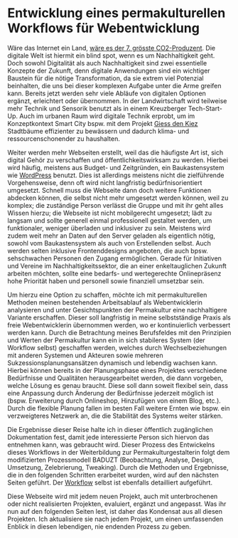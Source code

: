 # Entwicklung eines permakulturellen Workflows für Webentwicklung

Wäre das Internet ein Land, [wäre es der 7. grösste CO2-Produzent](https://www.sustainablewebmanifesto.com/). Die digitale Welt ist hiermit ein blind spot, wenn es um Nachhaltigkeit geht. Doch sowohl Digitalität als auch Nachhaltigkeit sind zwei essentielle Konzepte der Zukunft, denn digitale Anwendungen sind ein wichtiger Baustein für die nötige Transformation, da sie extrem viel Potenzial beinhalten, die uns bei dieser komplexen Aufgabe unter die Arme greifen kann. Bereits jetzt werden sehr viele Abläufe von digitalen Optionen ergänzt, erleichtert oder übernommen. In der Landwirtschaft wird teilweise mehr Technik und Sensorik benutzt als in einem Kreuzberger Tech-Start-Up. Auch im urbanen Raum wird digitale Technik erprobt, um im Konzeptkontext Smart City bspw. mit dem Projekt [Giess den Kiez](https://www.giessdenkiez.de/) Stadtbäume effizienter zu bewässern und dadurch klima- und ressourcenschonender zu haushalten.

Weiter werden mehr Webseiten erstellt, weil das die häufigste Art ist, sich digital Gehör zu verschaffen und öffentlichkeitswirksam zu werden. Hierbei wird häufig, meistens aus Budget- und Zeitgründen, ein Baukastensystem wie [WordPress](https://wordpress.com/) benutzt. Dies ist allerdings meistens nicht die zielführende Vorgehensweise, denn oft wird nicht langfristig bedürfnisorientiert umgesetzt. Schnell muss die Webseite dann doch weitere Funktionen abdecken können, die selbst nicht mehr umgesetzt werden können, weil zu komplex; die zuständige Person verlässt die Gruppe und mit ihr geht alles Wissen hierzu; die Webseite ist nicht mobilgerecht umgesetzt; lädt zu langsam und sollte generell einmal professionell gestaltet werden, um funktionaler, weniger überladen und inklusiver zu sein. Meistens wird zudem weit mehr an Daten auf den Server geladen als eigentlich nötig, sowohl vom Baukastensystem als auch von Erstellenden selbst. Auch werden selten inklusive Frontenddesigns angeboten, die auch bpsw. sehschwachen Personen den Zugang ermöglichen. Gerade für Initiativen und Vereine im Nachhaltigkeitssektor, die an einer enkeltauglichen Zukunft arbeiten möchten, sollte eine bedarfs- und wertegerechte Onlinepräsenz hohe Priorität haben und personell sowie finanziell umsetzbar sein.

Um hierzu eine Option zu schaffen, möchte ich mit permakulturellen Methoden meinen bestehenden Arbeitsablauf als Webentwicklerin analysieren und unter Gesichtspunkten der Permakultur eine nachhaltigere Variante erschaffen. Dieser soll langfristig in meine selbstständige Praxis als freie Webentwicklerin übernommen werden, wo er kontinuierlich verbessert werden kann. Durch die Betrachtung meines Berufsfeldes mit den Prinzipien und Werten der Permakultur kann ein in sich stabileres System (der Workflow selbst) geschaffen werden, welches durch Wechselbeziehungen mit anderen Systemen und Akteuren sowie mehreren Sukzessionsplanungsansätzen dynamisch und lebendig wachsen kann. Hierbei können bereits in der Planungsphase eines Projektes verschiedene Bedürfnisse und Qualitäten herausgearbeitet werden, die dann vorgeben, welche Lösung es genau braucht. Diese soll dann soweit flexibel sein, dass eine Anpassung durch Änderung der Bedürfnisse jederzeit möglich ist (bspw. Erweiterung durch Onlineshop, Hinzufügen von einem Blog, etc.). Durch die flexible Planung fallen im besten Fall weitere Ernten wie bspw. ein verzweigteres Netzwerk an, die die Stabilität des Systems weiter stärken.

Die Ergebnisse dieser Reise halte ich in dieser öffentlich zugänglichen Dokumentation fest, damit jede interessierte Person sich hiervon das entnehmen kann, was gebraucht wird. Dieser Prozess des Entwickelns dieses Workflows in der Weiterbildung zur Permakulturgestalterin folgt dem modifizierten Prozessmodell BADUZT (Beobachtung, Analyse, Design, Umsetzung, Zelebrierung, Tweaking). Durch die Methoden und Ergebnisse, die in den folgenden Schritten erarbeitet wurden, wird auf den nächsten Seiten geführt. Der [Workflow](../../workflow) selbst ist ebenfalls detailliert aufgeführt.

Diese Webseite wird mit jedem neuen Projekt, auch mit unterbrochenen oder nicht realisierten Projekten, evaluiert, ergänzt und angepasst. Was ihr nun auf den folgenden Seiten lest, ist daher das Kondensat aus all diesen Projekten. Ich aktualisiere sie nach jedem Projekt, um einen umfassenden Enblick in diesen lebendigen, nie endenden Prozess zu geben.

